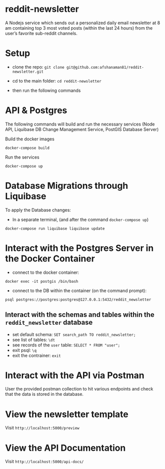 # reddit-newsletter
A Nodejs service which sends out a personalized daily email newsletter at 8 am containing top 3 most voted posts (within the last 24 hours) from the user’s favorite sub-reddit channels.

# Setup
- clone the repo: `git clone git@github.com:afshanaman81/reddit-newsletter.git`

- cd to the main folder: `cd reddit-newsletter` 

- then run the following commands

# API & Postgres
The following commands will build and run the necessary services (Node API, Liquibase DB Change Management Service, PostGIS Database Server)

Build the docker images
```
docker-compose build
```

Run the services 
```
docker-compose up
```

# Database Migrations through Liquibase
To apply the Database changes:
- In a separate terminal, (and after the command `docker-compose up`)

```
docker-compose run liquibase liquibase update
```

# Interact with the Postgres Server in the Docker Container
- connect to the docker container: 
```
docker exec -it postgis /bin/bash
```
- connect to the DB within the container (on the command prompt):
```
psql postgres://postgres:postgres@127.0.0.1:5432/reddit_newsletter
```

## Interact with the schemas and tables within the `reddit_newsletter` database
- set default schema: `SET search_path TO reddit_newsletter;`
- see list of tables: `\dt`
- see records of the `user` table: `SELECT * FROM "user";`
- exit psql: `\q`
- exit the contrainer: `exit`

# Interact with the API via Postman
User the provided postman collection to hit various endpoints and check that the data is stored in the database. 

# View the newsletter template
Visit `http://localhost:5000/preview`

# View the API Documentation
Visit `http://localhost:5000/api-docs/`